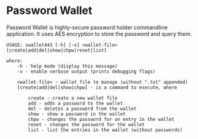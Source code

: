 # Password Wallet
Password Wallet is highly-secure password holder commandline application. It uses AES encryption to store the password and query them.

```
USAGE: swallet443 [-h] [-v] <wallet-file> [create|add|del|show|chpw|reset|list]

where:
    -h - help mode (display this message)
    -v - enable verbose output (prints debugging flags)

    <wallet-file> - wallet file to manage (without ".txt" appended)
	[create|add|del|show|chpw] - is a command to execute, where

     	create - create a new wallet file
     	add - adds a password to the wallet
     	del - deletes a password from the wallet
     	show - show a password in the wallet
     	chpw - changes the password for an entry in the wallet
     	reset - changes the password for the wallet
     	list - list the entries in the wallet (without passwords)
```